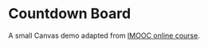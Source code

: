 # Countdown Board

A small Canvas demo adapted from [IMOOC online course](https://www.imooc.com/learn/133). 